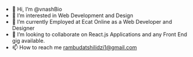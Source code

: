 - 👋 Hi, I’m @vnashBio
- 👀 I’m interested in Web Development and Design
- 🌱 I’m currently Employed at Ecat Online as a Web Developer and Designer
- 💞️ I’m looking to collaborate on React.js Applications and any Front End gig available.
- 📫 How to reach me rambudatshilidzi1@gmail.com

<!---
vnashBio/vnashBio is a ✨ special ✨ repository because its `README.md` (this file) appears on your GitHub profile.
You can click the Preview link to take a look at your changes.
--->
